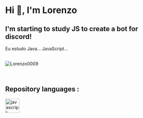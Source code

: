 <h1> Hi 👋, I'm Lorenzo </h1>

<h2> I'm starting to study JS to create a bot for discord!  </h2>
Eu estudo Java...
JavaScript...

<br/><a>
<img src="https://github-readme-stats.vercel.app/api?username=Lorenzo0009&show_icons=true&theme=dracula&count_private=true" alt="Lorenzo0009" />

</a><br/>

<h2> Repository languages :</h2>

<img src="https://devicons.github.io/devicon/devicon.git/icons/javascript/javascript-original.svg" alt="javascript" width="45" height="45"/> 

<!--
**Lorenzo0009/Lorenzo0009** is a ✨ _special_ ✨ repository because its `README.md` (this file) appears on your GitHub profile.

Here are some ideas to get you started:

- 🔭 I’m currently working on ...
- 🌱 I’m currently learning ...
- 👯 I’m looking to collaborate on ...
- 🤔 I’m looking for help with ...
- 💬 Ask me about ...
- 📫 How to reach me: ...
- 😄 Pronouns: ...
- ⚡ Fun fact: ...
-->
